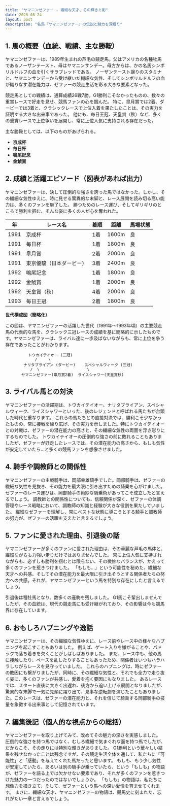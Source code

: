 ```yaml
---
title: "ヤマニンゼファー - 繊細な天才、その輝きと影"
date: 2025-08-24
layout: post
description: "名馬『ヤマニンゼファー』の伝説と魅力を深堀り"
---
```


## 1. 馬の概要（血統、戦績、主な勝鞍）

ヤマニンゼファーは、1989年生まれの芦毛の競走馬。父はアメリカの名種牡馬であるノーザンテースト、母はヤマニンサンデー。母方からは、かの名馬シンボリルドルフの血を引くサラブレッドである。  ノーザンテースト譲りのスタミナと、ヤマニンサンデーから受け継いだ繊細な気性、そしてシンボリルドルフの血が織りなす潜在能力は、ゼファーの競走生活を彩る大きな要素となった。

競走馬としての戦績は、通算成績26戦7勝。G1勝利こそなかったものの、数々の重賞レースで好走を見せ、競馬ファンの心を掴んだ。  特に、皐月賞では2着、ダービーでは3着と、クラシックレースで上位入着を果たしたことは、その実力を証明する大きな出来事であった。  他にも、毎日王冠、天皇賞（秋）など、多くの重賞レースで上位争いを展開し、常に上位人気に支持される存在だった。

主な勝鞍としては、以下のものがあげられる。

* **京成杯**
* **毎日杯**
* **鳴尾記念**
* **金鯱賞**


## 2. 成績と活躍エピソード（図表があれば出力）

ヤマニンゼファーは、決して圧倒的な強さを誇った馬ではなかった。しかし、その繊細な気性ゆえに、時に見せる驚異的な末脚と、レース展開を読み切る高い能力は、多くのファンを魅了した。  勝つためのレース運び、そしてギリギリのところで勝利を掴む、そんな姿に多くの人が心を奪われた。

| 年 | レース名 | 着順 | 距離 | 馬場状態 |
|---|---|---|---|---|
| 1991 | 京成杯 | 1着 | 1600m | 良 |
| 1991 | 毎日杯 | 1着 | 1800m | 良 |
| 1991 | 皐月賞 | 2着 | 2000m | 良 |
| 1991 | 東京優駿（日本ダービー） | 3着 | 2400m | 良 |
| 1992 | 鳴尾記念 | 1着 | 1800m | 良 |
| 1992 | 金鯱賞 | 1着 | 2000m | 良 |
| 1992 | 天皇賞（秋） | 4着 | 2000m | 良 |
| 1993 | 毎日王冠 | 2着 | 1800m | 良 |


**世代構成図（簡略化）**

この図は、ヤマニンゼファーの活躍した世代（1991年～1993年頃）の主要競走馬の代表的な馬を、クラシック三冠レースの成績を基に簡略的に示したものです。ヤマニンゼファーは、ライバル達に一歩及ばないながらも、常に上位を争う存在であったことがわかります。

```
          トウカイテイオー (三冠)
             /     \
        ナリタブライアン (ダービー)    スペシャルウィーク (三冠)
           /  \                     \
       ヤマニンゼファー(皐月賞2着)  ライスシャワー(天皇賞秋)   
```


## 3. ライバル馬との対決

ヤマニンゼファーの活躍期は、トウカイテイオー、ナリタブライアン、スペシャルウィーク、ライスシャワーといった、後のレジェンドと呼ばれる馬たちが台頭した時代と重なります。  これらの馬たちとの直接対決では、勝利こそ少なかったものの、常に接戦を繰り広げ、その実力を示しました。特にトウカイテイオーとの対戦は、ゼファーの潜在能力の高さと、その繊細な気性の両面を浮き彫りにするものでした。  トウカイテイオーの圧倒的な強さの前に敗れることもありましたが、ゼファーが好走したレースでは、その潜在能力の高さから、もしも気性が安定していたら…と多くの競馬ファンを想像させました。


## 4. 騎手や調教師との関係性

ヤマニンゼファーの主戦騎手は、岡部幸雄騎手でした。岡部騎手は、ゼファーの繊細な気性を見抜き、その能力を最大限に引き出すための騎乗を心がけました。  ゼファーのレース運びは、岡部騎手の絶妙な騎乗術があってこそ成立したと言えるでしょう。  調教師との関係性についても、信頼関係が深く、ゼファーの体調管理やレース戦略において、調教師の知識と経験が大きな役割を果たしていました。  繊細なゼファーを理解し、常にベストな状態に導こうとする騎手と調教師の努力が、ゼファーの活躍を支えたと言えるでしょう。


## 5. ファンに愛された理由、引退後の話

ヤマニンゼファーが多くのファンに愛された理由は、その華麗な芦毛の馬体と、繊細ながらも力強い走りだけではありませんでした。  常に上位人気に支持されながらも、必ずしも勝利を掴むとは限らない、その微妙なバランスが、かえって多くのファンを惹きつけました。  「もしも…」という可能性を秘めた、繊細な天才への共感、そしてその潜在能力を最大限に引き出そうとする関係者たちの努力への共感。それが、ヤマニンゼファーという馬を特別な存在にしたと言えるでしょう。

引退後は種牡馬となり、数多くの産駒を残しました。  G1馬こそ輩出しませんでしたが、その血統は、現代の競走馬にも受け継がれており、その影響は今も競馬界に存在しています。


## 6. おもしろハプニングや逸話

ヤマニンゼファーは、その繊細な気性ゆえに、レース前やレース中の様々なハプニングを起こすこともありました。  例えば、ゲート入りを嫌がることや、パドックで落ち着きを欠くことがしばしばありました。  また、レース中も、他の馬に接触したり、ペースを乱したりすることもあったため、関係者はいつもハラハラしながらレースを見守っていました。  これらのハプニングは、時にゼファーの敗因にも繋がりましたが、同時に、その繊細な気性と、それでも全力で走り抜く姿に、多くのファンが共感し、愛着を抱く要因にもなりました。  あるレースでは、スタート直後に大きく出遅れ、後方から追い上げる展開となりましたが、驚異的な末脚で一気に先頭に躍り出て、見事な逆転劇を演じたこともありました。このレースは、ゼファーの潜在能力と、それを信じて騎乗する岡部騎手の技量を象徴する出来事として記憶されています。


## 7. 編集後記（個人的な視点からの総括）

ヤマニンゼファーを取り上げてみて、改めてその魅力の深さを実感しました。  圧倒的な強さを持つ馬ではなく、むしろ繊細で気まぐれな面を持つ馬でしたが、だからこそ、その走りには特別な輝きがありました。  G1勝利という華々しい結果を残せなかったことは残念ですが、その競走生活全体を通して、私たちに「可能性」と「感動」を与えてくれた馬だったと思います。  もしも、もう少し気性が安定していたら、あるいは別の騎手が乗っていたら、という「もしも」の物語が、ゼファーを語る上では欠かせない要素であり、それが多くのファンを惹きつけた魅力の一つだったのではないでしょうか。  「もしも」の物語は、私たちに想像力を掻き立て、そして、ゼファーという馬への深い愛情を育ませてくれます。  まさに、繊細な天才、ヤマニンゼファーの物語は、競馬史に刻まれた、忘れがたい一章と言えるでしょう。
